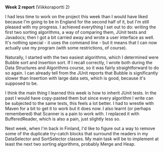 **Week 2 report** (Viikkoraportti 2)

I had less time to work on the project this week than I would have liked because I'm going to be in England for the second half of it, but I'm still pleased with my progress. I achieved everything I set out to do: writing the first two sorting algorithms, a way of comparing them, JUnit tests and Javadocs; then I got a bit carried away and wrote a user interface as well. It's nothing special - it uses the command line - but it means that I can now actually use my program (with some restrictions, of course).

Naturally, I started with the two easiest algorithms, which I determined were Bubble sort and Insertion sort. If I recall correctly, I wrote both during the Data Structures and Algorithms course, so it was fairly straightforward to do so again. I can already tell from the JUnit reports that Bubble is significantly slower than Insertion with large data sets, which is good, because it's supposed to be.

I think the main thing I learned this week is how to inherit JUnit tests. In the past I would have copy-pasted them but since every algorithm I write can be subjected to the same tests, this feels a lot better. I had to wrestle with Maven for a bit to get it to work but it does now. I also learnt (or perhaps remembered) that Scanner is a pain to work with. I replaced it with BufferedReader, which is also a pain, just slightly less so.

Next week, when I'm back in Finland, I'd like to figure out a way to remove some of the duplicate try-catch blocks that surround the readers in my DataSelector and SortSelector classes. My main task will be to implement at least the next two sorting algorithms, probably Merge and Heap.